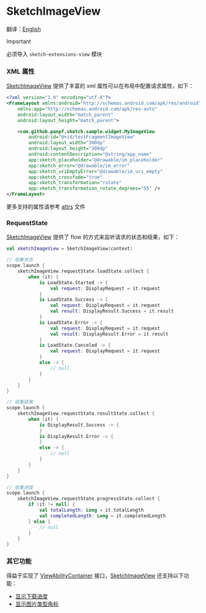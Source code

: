 # SketchImageView

翻译：[English](sketch_image_view.md)

> [!IMPORTANT]
> 必须导入 `sketch-extensions-view` 模块

### XML 属性

[SketchImageView] 提供了丰富的 xml 属性可以在布局中配置请求属性，如下：

```xml
<?xml version="1.0" encoding="utf-8"?>
<FrameLayout xmlns:android="http://schemas.android.com/apk/res/android"
    xmlns:app="http://schemas.android.com/apk/res-auto" 
    android:layout_width="match_parent"
    android:layout_height="match_parent">

    <com.github.panpf.sketch.sample.widget.MyImageView 
        android:id="@+id/testFragmentImageView"
        android:layout_width="300dp" 
        android:layout_height="300dp"
        android:contentDescription="@string/app_name"
        app:sketch_placeholder="@drawable/im_placeholder"
        app:sketch_error="@drawable/im_error"
        app:sketch_uriEmptyError="@drawable/im_uri_empty"
        app:sketch_crossfade="true"
        app:sketch_transformation="rotate"
        app:sketch_transformation_rotate_degrees="55" />
</FrameLayout>
```

更多支持的属性请参考 [attrs][attrs] 文件

### RequestState

[SketchImageView] 提供了 flow 的方式来监听请求的状态和结果，如下：

```kotlin
val sketchImageView = SketchImageView(context)

// 收集状态
scope.launch {
    sketchImageView.requestState.loadState.collect {
        when (it) {
            is LoadState.Started -> {
                val request: DisplayRequest = it.request
            }
            is LoadState.Success -> {
                val request: DisplayRequest = it.request
                val result: DisplayResult.Success = it.result
            }
            is LoadState.Error -> {
                val request: DisplayRequest = it.request
                val result: DisplayResult.Error = it.result
            }
            is LoadState.Canceled -> {
                val request: DisplayRequest = it.request
            }
            else -> {
                // null
            }
        }
    }
}

// 收集结果
scope.launch {
    sketchImageView.requestState.resultState.collect {
        when (it) {
            is DisplayResult.Success -> {
            }
            is DisplayResult.Error -> {
            }
            else -> {
                // null
            }
        }
    }
}

// 收集进度
scope.launch {
    sketchImageView.requestState.progressState.collect {
        if (it != null) {
            val totalLength: Long = it.totalLength
            val completedLength: Long = it.completedLength
        } else {
            // null
        }
    }
}
```

### 其它功能

得益于实现了 [ViewAbilityContainer] 接口，[SketchImageView] 还支持以下功能：

* [显示下载进度][show_download_progress]
* [显示图片类型角标][show_image_type]

[SketchImageView]: ../../sketch-extensions-view-core/src/main/kotlin/com/github/panpf/sketch/SketchImageView.kt

[ViewAbilityContainer]: ../../sketch-viewability/src/main/kotlin/com/github/panpf/sketch/viewability/ViewAbilityContainer.kt

[attrs]: ../../sketch-extensions-view-core/src/main/res/values/attrs.xml

[show_download_progress]: download_progress_indicator.md

[show_image_type]: mime_type_logo.md